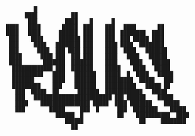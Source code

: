 <pre>
         █                                                  
      ████           ██                                     
       ███         ████    █      █                         
████   ████       █████  ███    ███   ████       ██         
████   ████      ██████  ███    ███  ████████  ████         
 ███    ████     ███████ ███    ███  ███ █████ ████         
 ███     ████   ████████ ███    ████ ████  ████████         
 ███      ████  ███ ████ ███    ████  ████   ███████        
 ████      ████ ███  ███ ███    ████   ████   ██████        
 ████       ███████  ███████    ████    ████   ██████       
  █████████████ ███  ███████    █████    ████   █████       
  ██████████   ████   ███████   █████  █  ████   █████      
  ███████      ████   ███████   █████████  █████   ███      
  █████████    ███    ███████   ██████████   █████ ██       
   ███  █████  ██      ███████  ████████████   █████        
   ███   █████████████████████████ ███ ██████    █████      
   ████    ████████████████ █████  ████ ███████    █████    
   ███        █████     ███  █      ███  ████████    █████  
                ██████  █           ██    ███████████  ████ 
                   ██████                  ██     ████████  
                     ██                                     </pre>

